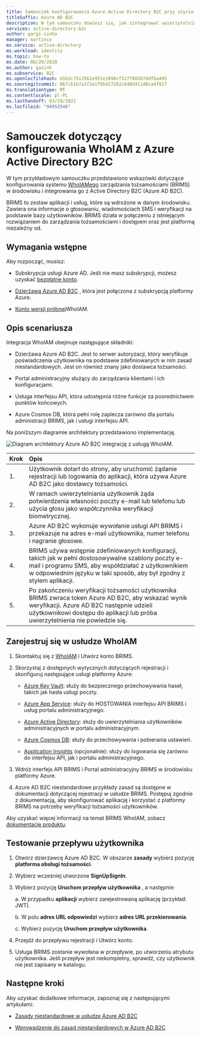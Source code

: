 ```yaml
---
title: Samouczek konfigurowania Azure Active Directory B2C przy użyciu WhoIAM
titleSuffix: Azure AD B2C
description: W tym samouczku dowiesz się, jak zintegrować uwierzytelnianie Azure AD B2C z WhoIAM na potrzeby weryfikacji użytkownika.
services: active-directory-b2c
author: gargi-sinha
manager: martinco
ms.service: active-directory
ms.workload: identity
ms.topic: how-to
ms.date: 08/20/2020
ms.author: gasinh
ms.subservice: B2C
ms.openlocfilehash: d1b2c7513562e951e1098cf327780387ddf6a495
ms.sourcegitcommit: 867cb1b7a1f3a1f0b427282c648d411d0ca4f81f
ms.translationtype: MT
ms.contentlocale: pl-PL
ms.lasthandoff: 03/19/2021
ms.locfileid: "94953546"
---
```

# <a name="tutorial-for-configuring-whoiam-with-azure-active-directory-b2c"></a>Samouczek dotyczący konfigurowania WhoIAM z Azure Active Directory B2C

W tym przykładowym samouczku przedstawiono wskazówki dotyczące konfigurowania systemu [WhoIAMego](https://www.whoiam.ai/brims/) zarządzania tożsamościami (BRIMS) w środowisku i integrowania go z Active Directory B2C (Azure AD B2C).

BRIMS to zestaw aplikacji i usług, które są wdrożone w danym środowisku. Zawiera ona informacje o głosowaniu, wiadomościach SMS i weryfikacji na podstawie bazy użytkowników. BRIMS działa w połączeniu z istniejącym rozwiązaniem do zarządzania tożsamościami i dostępem oraz jest platformą niezależny od.

## <a name="prerequisites"></a>Wymagania wstępne

Aby rozpocząć, musisz:

- Subskrypcja usługi Azure AD. Jeśli nie masz subskrypcji, możesz uzyskać [bezpłatne konto](https://azure.microsoft.com/free/).

- [Dzierżawa Azure AD B2C](./tutorial-create-tenant.md) , która jest połączona z subskrypcją platformy Azure.

- [Konto wersji próbnej](https://www.whoiam.ai/contact-us/)WhoIAM.

## <a name="scenario-description"></a>Opis scenariusza

Integracja WhoIAM obejmuje następujące składniki:

- Dzierżawa Azure AD B2C. Jest to serwer autoryzacji, który weryfikuje poświadczenia użytkownika na podstawie zdefiniowanych w nim zasad niestandardowych. Jest on również znany jako dostawca tożsamości.

- Portal administracyjny służący do zarządzania klientami i ich konfiguracjami.

- Usługa interfejsu API, która udostępnia różne funkcje za poorednictwem punktów końcowych.  

- Azure Cosmos DB, która pełni rolę zaplecza zarówno dla portalu administracji BRIMS, jak i usługi interfejsu API.

Na poniższym diagramie architektury przedstawiono implementację.

![Diagram architektury Azure AD B2C integrację z usługą WhoIAM.](media/partner-whoiam/whoiam-architecture-diagram.png)

|Krok | Opis |
|:-----| :-----------|
| 1. | Użytkownik dotarł do strony, aby uruchomić żądanie rejestracji lub logowania do aplikacji, która używa Azure AD B2C jako dostawcy tożsamości.
| 2. | W ramach uwierzytelniania użytkownik żąda potwierdzenia własności poczty e-mail lub telefonu lub użycia głosu jako współczynnika weryfikacji biometrycznej.  
| 3. | Azure AD B2C wykonuje wywołanie usługi API BRIMS i przekazuje na adres e-mail użytkownika, numer telefonu i nagranie głosowe.
| 4. | BRIMS używa wstępnie zdefiniowanych konfiguracji, takich jak w pełni dostosowywalne szablony poczty e-mail i programu SMS, aby współdziałać z użytkownikiem w odpowiednim języku w taki sposób, aby był zgodny z stylem aplikacji.
| 5. | Po zakończeniu weryfikacji tożsamości użytkownika BRIMS zwraca token Azure AD B2C, aby wskazać wynik weryfikacji. Azure AD B2C następnie udzieli użytkownikowi dostępu do aplikacji lub próba uwierzytelnienia nie powiedzie się.  

## <a name="sign-up-with-whoiam"></a>Zarejestruj się w usłudze WhoIAM

1. Skontaktuj się z [WhoIAM](https://www.whoiam.ai/contact-us/) i Utwórz konto BRIMS.

2. Skorzystaj z dostępnych wytycznych dotyczących rejestracji i skonfiguruj następujące usługi platformy Azure:

    - [Azure Key Vault](https://azure.microsoft.com/services/key-vault/): służy do bezpiecznego przechowywania haseł, takich jak hasła usługi poczty.

    - [Azure App Service](https://azure.microsoft.com/services/app-service/): służy do HOSTOWANIA interfejsu API BRIMS i usług portalu administracyjnego.

    - [Azure Active Directory](https://azure.microsoft.com/services/active-directory/): służy do uwierzytelniania użytkowników administracyjnych w portalu administracyjnym.

    - [Azure Cosmos DB](https://azure.microsoft.com/services/cosmos-db/): służy do przechowywania i pobierania ustawień.

    - [Application Insights](../azure-monitor/app/app-insights-overview.md) (opcjonalnie): służy do logowania się zarówno do interfejsu API, jak i portalu administracyjnego.

3. Wdróż interfejs API BRIMS i Portal administracyjny BRIMS w środowisku platformy Azure.

4. Azure AD B2C niestandardowe przykłady zasad są dostępne w dokumentacji dotyczącej rejestracji w usłudze BRIMS. Postępuj zgodnie z dokumentacją, aby skonfigurować aplikację i korzystać z platformy BRIMS na potrzeby weryfikacji tożsamości użytkowników.  

Aby uzyskać więcej informacji na temat BRIMS WhoIAM, zobacz [dokumentację produktu](https://www.whoiam.ai/brims/).

## <a name="test-the-user-flow"></a>Testowanie przepływu użytkownika

1. Otwórz dzierżawcę Azure AD B2C. W obszarze **zasady** wybierz pozycję **platforma obsługi tożsamości**.

2. Wybierz wcześniej utworzone **SignUpSignIn**.

3. Wybierz pozycję **Uruchom przepływ użytkownika** , a następnie:

   a. W przypadku **aplikacji** wybierz zarejestrowaną aplikację (przykład: JWT).

   b. W polu **adres URL odpowiedzi** wybierz **adres URL przekierowania**.

   c. Wybierz pozycję **Uruchom przepływ użytkownika**.

4. Przejdź do przepływu rejestracji i Utwórz konto.

5. Usługa BRIMS zostanie wywołana w przepływie, po utworzeniu atrybutu użytkownika. Jeśli przepływ jest niekompletny, sprawdź, czy użytkownik nie jest zapisany w katalogu.

## <a name="next-steps"></a>Następne kroki

Aby uzyskać dodatkowe informacje, zapoznaj się z następującymi artykułami:

- [Zasady niestandardowe w usłudze Azure AD B2C](./custom-policy-overview.md)

- [Wprowadzenie do zasad niestandardowych w Azure AD B2C](./custom-policy-get-started.md?tabs=applications)